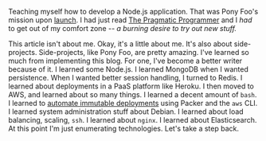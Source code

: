 Teaching myself how to develop a Node.js application. That was Pony Foo's mission upon [launch][begins]. I had just read [The Pragmatic Programmer][pragprog] and I *had* to get out of my comfort zone _-- a burning desire to try out new stuff._

This article isn't about me. Okay, it's a little about me. It's also about side-projects. Side-projects, like Pony Foo, are pretty amazing. I've learned so much from implementing this blog. For one, I've become a better writer because of it. I learned some Node.js. I learned MongoDB when I wanted persistence. When I wanted better session handling, I turned to Redis. I learned about deployments in a PaaS platform like Heroku. I then moved to AWS, and learned about so many things. I learned a decent amount of `bash`. I learned to [automate immutable deployments][immul] using Packer and the `aws` CLI. I learned system administration stuff about Debian. I learned about load balancing, scaling, `ssh`. I learned about `nginx`. I learned about Elasticsearch. At this point I'm just enumerating technologies. Let's take a step back.

[pragprog]: http://amzn.to/1S6WZdR "The Pragmatic Programmer: From Journeyman to Master"
[begins]: /articles/pony-foo-begins "Pony Foo Begins"
[immul]: /articles/leveraging-immutable-deployments "Leveraging Immutable Deployments on Pony Foo"
